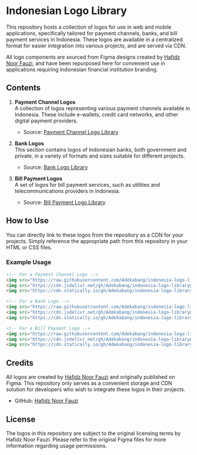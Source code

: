 # Indonesian Logo Library

This repository hosts a collection of logos for use in web and mobile applications, specifically tailored for payment channels, banks, and bill payment services in Indonesia. These logos are available in a centralized format for easier integration into various projects, and are served via CDN.

All logo components are sourced from Figma designs created by [Hafidz Noor Fauzi](https://www.figma.com/@hafidznoorfauzi), and have been repurposed here for convenient use in applications requiring Indonesian financial institution branding.

## Contents

1. **Payment Channel Logos**  
   A collection of logos representing various payment channels available in Indonesia. These include e-wallets, credit card networks, and other digital payment providers.

   - Source: [Payment Channel Logo Library](https://www.figma.com/community/file/1263416469504652135/payment-channel-logo-library-indonesia-all-in-components)

2. **Bank Logos**  
   This section contains logos of Indonesian banks, both government and private, in a variety of formats and sizes suitable for different projects.

   - Source: [Bank Logo Library](https://www.figma.com/community/file/1246763677986037137/bank-logo-library-indonesia-all-in-components)

3. **Bill Payment Logos**  
   A set of logos for bill payment services, such as utilities and telecommunications providers in Indonesia.

   - Source: [Bill Payment Logo Library](https://www.figma.com/community/file/1325472637345495839/bill-payment-logo-library-indonesia-all-in-components)

## How to Use

You can directly link to these logos from the repository as a CDN for your projects. Simply reference the appropriate path from this repository in your HTML or CSS files.

### Example Usage

```html
<!-- For a Payment Channel Logo -->
<img src="https://raw.githubusercontent.com/Adekabang/indonesia-logo-library/main/Payment%20Channel/E-Wallet/Gopay.png" alt="GoPay Logo" />
<img src="https://cdn.jsdelivr.net/gh/Adekabang/indonesia-logo-library@main/Payment%20Channel/E-Wallet/Gopay.png" alt="GoPay Logo" />
<img src="https://cdn.statically.io/gh/Adekabang/indonesia-logo-library@main/Payment%20Channel/E-Wallet/Gopay.png" alt="GoPay Logo" />

<!-- For a Bank Logo -->
<img src="https://raw.githubusercontent.com/Adekabang/indonesia-logo-library/main/Bank/Bank%20Logo/BNI.png" alt="BNI Logo" />
<img src="https://cdn.jsdelivr.net/gh/Adekabang/indonesia-logo-library@main/Bank/Bank%20Logo/BNI.png" alt="BNI Logo" />
<img src="https://cdn.statically.io/gh/Adekabang/indonesia-logo-library@main/Bank/Bank%20Logo/BNI.png" alt="BNI Logo" />

<!-- For a Bill Payment Logo -->
<img src="https://raw.githubusercontent.com/Adekabang/indonesia-logo-library/main/Bill%20Payment/Utilities/PLN.png" alt="PLN Logo" />
<img src="https://cdn.jsdelivr.net/gh/Adekabang/indonesia-logo-library@main/Bill%20Payment/Utilities/PLN.png" alt="PLN Logo" />
<img src="https://cdn.statically.io/gh/Adekabang/indonesia-logo-library@main/Bill%20Payment/Utilities/PLN.png" alt="PLN Logo" />
```

## Credits

All logos are created by [Hafidz Noor Fauzi](https://www.figma.com/@hafidznoorfauzi) and originally published on Figma. This repository only serves as a convenient storage and CDN solution for developers who wish to integrate these logos in their projects.

- GitHub: [Hafidz Noor Fauzi](https://github.com/hafidznoor/logo-library-indo-bank)

## License

The logos in this repository are subject to the original licensing terms by Hafidz Noor Fauzi. Please refer to the original Figma files for more information regarding usage permissions.
